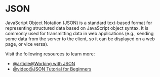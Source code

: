 # JSON

JavaScript Object Notation (JSON) is a standard text-based format for representing structured data based on JavaScript object syntax. It is commonly used for transmitting data in web applications (e.g., sending some data from the server to the client, so it can be displayed on a web page, or vice versa).

Visit the following resources to learn more:

- [@article@Working with JSON](https://developer.mozilla.org/en-US/docs/Learn/JavaScript/Objects/JSON)
- [@video@JSON Tutorial for Beginners](https://www.youtube.com/watch?v=iiADhChRriM)